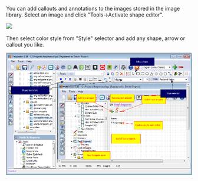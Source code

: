 You can add callouts and annotations to the images stored in the image library. Select an image and click "Tools->Activate shape editor".




![](https://help-authoring-tool.github.io/helpinator-markdown/master/raw/docs/images/editimage-shape.png "")




Then select color style from "Style" selector and add any shape, arrow or callout you like.




![](images/editimage.png "")
